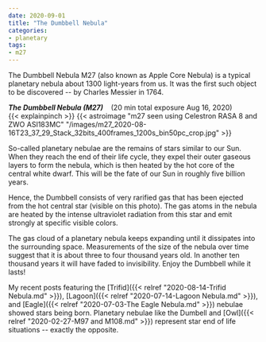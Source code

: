 ```yaml
---
date: 2020-09-01
title: "The Dumbbell Nebula"
categories:
- planetary
tags:
- m27
---
```

The Dumbbell Nebula M27 (also known as Apple Core Nebula) is a typical planetary nebula about 1300 light-years from us. It was the first such object to be discovered -- by Charles Messier in 1764.


<!--more-->
_**The Dumbbell Nebula (M27)**_ &nbsp;&nbsp; (20 min total exposure Aug 16, 2020)<br>
{{< explainpinch >}}
{{< astroimage "m27 seen using Celestron RASA 8 and ZWO ASI183MC" "/images/m27_2020-08-16T23_37_29_Stack_32bits_400frames_1200s_bin50pc_crop.jpg" >}}

So-called planetary nebulae are the remains of stars similar to our Sun. When they reach the end of their life cycle, they expel their outer gaseous layers to form the nebula, which is then heated by the hot core of the central white dwarf. This will be the fate of our Sun in roughly five billion years.

 Hence, the Dumbbell consists of very rarified gas that has been ejected from the hot central star (visible on this photo). The gas atoms in the nebula are heated by the intense ultraviolet radiation from this star and emit strongly at specific visible colors. 

 The gas cloud of a planetary nebula keeps expanding until it dissipates into the surrounding space. Measurements of the size of the nebula over time suggest that it is about three to four thousand years old.  In another ten thousand years it will have faded to invisibility.  Enjoy the Dumbbell while it lasts!

 My recent posts featuring the [Trifid]({{< relref "2020-08-14-Trifid Nebula.md" >}}), 
 [Lagoon]({{< relref "2020-07-14-Lagoon Nebula.md" >}}),
 and [Eagle]({{< relref "2020-07-03-The Eagle Nebula.md" >}}) nebulae showed stars being born.
 Planetary nebulae like the Dumbell and [Owl]({{< relref "2020-02-27-M97 and M108.md" >}}) represent star end of life situations -- exactly the opposite.

 